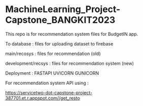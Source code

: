 # MachineLearning_Project-Capstone_BANGKIT2023
This repo is for recommendation system files for BudgetIN app.

To database : files for uploading dataset to firebase

main/recosys : files for recommendation (old)

development/recsys : files for recommendation system (new)

Deployment : 
FASTAPI
UVICORN
GUNICORN

For recommendation system API using : 

https://servicetwo-dot-capstone-project-387701.et.r.appspot.com//get_resto
